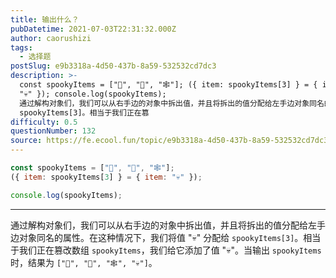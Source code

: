 ```yaml
---
title: 输出什么？
pubDatetime: 2021-07-03T22:31:32.000Z
author: caorushizi
tags:
  - 选择题
postSlug: e9b3318a-4d50-437b-8a59-532532cd7dc3
description: >-
  const spookyItems = ["👻", "🎃", "🕸"]; ({ item: spookyItems[3] } = { item:
  "💀" }); console.log(spookyItems);
  通过解构对象们，我们可以从右手边的对象中拆出值，并且将拆出的值分配给左手边对象同名的属性。在这种情况下，我们将值 "💀" 分配给
  spookyItems[3]。相当于我们正在篡
difficulty: 0.5
questionNumber: 132
source: https://fe.ecool.fun/topic/e9b3318a-4d50-437b-8a59-532532cd7dc3
---
```


```javascript
const spookyItems = ["👻", "🎃", "🕸"];
({ item: spookyItems[3] } = { item: "💀" });

console.log(spookyItems);
```

---

通过解构对象们，我们可以从右手边的对象中拆出值，并且将拆出的值分配给左手边对象同名的属性。在这种情况下，我们将值 "💀" 分配给 `spookyItems[3]`。相当于我们正在篡改数组 `spookyItems`，我们给它添加了值 "💀"。当输出 `spookyItems` 时，结果为 `["👻", "🎃", "🕸", "💀"]`。
